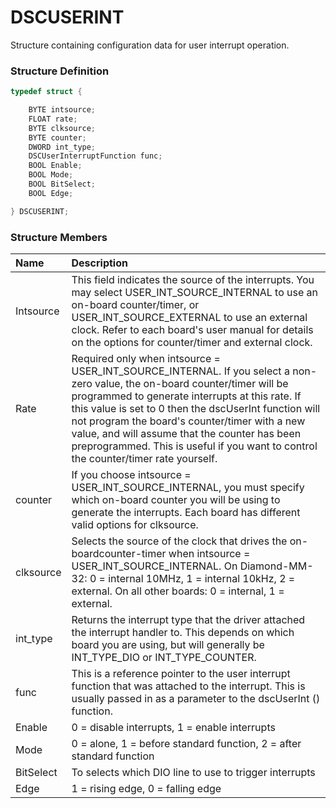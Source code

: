 # DSCUSERINT

Structure containing configuration data for user interrupt operation.

### Structure Definition

```c
typedef struct {

    BYTE intsource;
    FLOAT rate;
    BYTE clksource;
    BYTE counter;
    DWORD int_type;
    DSCUserInterruptFunction func;
    BOOL Enable;
    BOOL Mode;
    BOOL BitSelect;
    BOOL Edge;

} DSCUSERINT;
```

### Structure Members

| Name | Description |
| :--- | :--- |
| Intsource | This field indicates the source of the interrupts. You may select USER\_INT\_SOURCE\_INTERNAL to use an on-board counter/timer, or USER\_INT\_SOURCE\_EXTERNAL to use an external clock. Refer to each board's user manual for details on the options for counter/timer and external clock. |
| Rate | Required only when intsource = USER\_INT\_SOURCE\_INTERNAL. If you select a non-zero value, the on-board counter/timer will be programmed to generate interrupts at this rate. If this value is set to 0 then the dscUserInt function will not program the board's counter/timer with a new value, and will assume that the counter has been preprogrammed. This is useful if you want to control the counter/timer rate yourself. |
| counter | If you choose intsource = USER\_INT\_SOURCE\_INTERNAL, you must specify which on-board counter you will be using to generate the interrupts. Each board has different valid options for clksource. |
| clksource | Selects the source of the clock that drives the on-boardcounter-timer when intsource = USER\_INT\_SOURCE\_INTERNAL. On Diamond-MM-32: 0 = internal 10MHz, 1 = internal 10kHz, 2 = external. On all other boards: 0 = internal, 1 = external. |
| int\_type | Returns the interrupt type that the driver attached the interrupt handler to. This depends on which board you are using, but will generally be INT\_TYPE\_DIO or INT\_TYPE\_COUNTER. |
| func | This is a reference pointer to the user interrupt function that was attached to the interrupt. This is usually passed in as a parameter to the dscUserInt \(\) function. |
| Enable | 0 = disable interrupts, 1 = enable interrupts |
| Mode | 0 = alone, 1 = before standard function, 2 = after standard function |
| BitSelect | To selects which DIO line to use to trigger interrupts |
| Edge | 1 = rising edge, 0 = falling edge |

